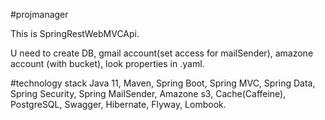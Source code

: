 #projmanager

This is SpringRestWebMVCApi.

U need to create DB, gmail account(set access for mailSender), amazone account (with bucket), look properties in .yaml.

#technology stack 
Java 11, Maven, Spring Boot, Spring MVC, Spring Data, Spring Security, Spring MailSender, Amazone s3, Cache(Caffeine), PostgreSQL, Swagger, Hibernate, Flyway, Lombook.
